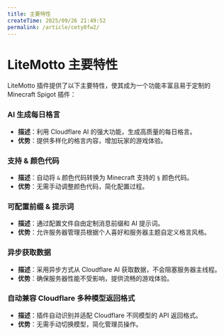 ```yaml
---
title: 主要特性
createTime: 2025/09/26 21:49:52
permalink: /article/cety0fw2/
---
```


# LiteMotto 主要特性

LiteMotto 插件提供了以下主要特性，使其成为一个功能丰富且易于定制的 Minecraft Spigot 插件：

### AI 生成每日格言

- **描述**：利用 Cloudflare AI 的强大功能，生成高质量的每日格言。
- **优势**：提供多样化的格言内容，增加玩家的游戏体验。

### 支持 & 颜色代码

- **描述**：自动将 `&` 颜色代码转换为 Minecraft 支持的 `§` 颜色代码。
- **优势**：无需手动调整颜色代码，简化配置过程。

### 可配置前缀 & 提示词

- **描述**：通过配置文件自由定制消息前缀和 AI 提示词。
- **优势**：允许服务器管理员根据个人喜好和服务器主题自定义格言风格。

### 异步获取数据

- **描述**：采用异步方式从 Cloudflare AI 获取数据，不会阻塞服务器主线程。
- **优势**：确保服务器性能不受影响，提供流畅的游戏体验。

### 自动兼容 Cloudflare 多种模型返回格式

- **描述**：插件自动识别并适配 Cloudflare 不同模型的 API 返回格式。
- **优势**：无需手动切换模型，简化管理员操作。
